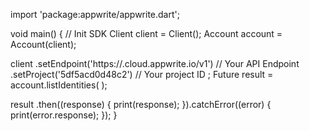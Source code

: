 import 'package:appwrite/appwrite.dart';

void main() { // Init SDK
  Client client = Client();
  Account account = Account(client);

  client
    .setEndpoint('https://<REGION>.cloud.appwrite.io/v1') // Your API Endpoint
    .setProject('5df5acd0d48c2') // Your project ID
  ;
  Future result = account.listIdentities(
  );

  result
    .then((response) {
      print(response);
    }).catchError((error) {
      print(error.response);
  });
}
